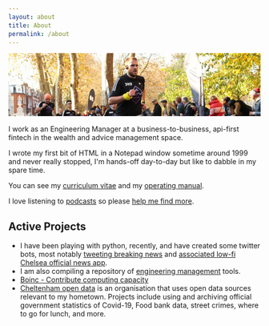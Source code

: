 ```yaml
---
layout: about
title: About
permalink: /about
--- 
```


![banner photo of Mat running in London](/images/gh-header-image-cropped.jpg)

I work as an Engineering Manager at a business-to-business, api-first fintech in the wealth and advice management space. 

I wrote my first bit of HTML in a Notepad window sometime around 1999 and never really stopped, I'm hands-off day-to-day but like to dabble in my spare time.

You can see my [curriculum vitae](/cv) and my [operating manual](/manual). 


I love listening to [podcasts](/podcasts) so please [help me find more](https://github.com/MatBenfield/TheChels.uk/issues/new?assignees=MatBenfield&labels=podcast&template=podcast.md).

## Active Projects

* I have been playing with python, recently, and have created some twitter bots, most notably [tweeting breaking news](https://github.com/TheChelsOrg/bot_tocfcws_news) and [associated low-fi Chelsea official news app](https://app.thechels.uk).
*  I am also compiling a repository of [engineering management](https://github.com/MatBenfield/engineering-management) tools.
* [Boinc - Contribute computing capacity](https://boinc.thechels.uk)
* [Cheltenham open data](https://cheltenham-open-data.github.io) is an organisation that uses open data sources relevant to my hometown. Projects include using and archiving official government statistics of Covid-19, Food bank data, street crimes, where to go for lunch, and more.
